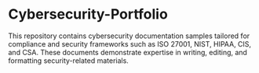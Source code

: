 # Cybersecurity-Portfolio
This repository contains cybersecurity documentation samples tailored for compliance and security frameworks such as ISO 27001, NIST, HIPAA, CIS, and CSA. These documents demonstrate expertise in writing, editing, and formatting security-related materials.
